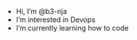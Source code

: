 - Hi, I’m @b3-nja
- I’m interested in Devops
- I’m currently learning how to code

<!---
b3-nja/b3-nja is a ✨ special ✨ repository because its `README.md` (this file) appears on your GitHub profile.
You can click the Preview link to take a look at your changes.
--->
